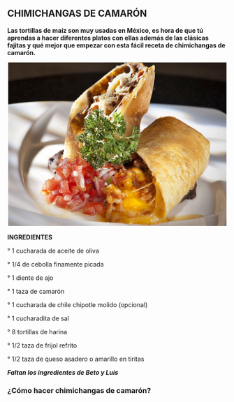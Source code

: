 ## CHIMICHANGAS DE CAMARÓN ##

**Las tortillas de maíz son muy usadas en México, es hora de que tú aprendas a hacer diferentes platos con ellas además de las clásicas fajitas y qué mejor que empezar con esta fácil receta de chimichangas de camarón.** 

<p align ="center">
<img src="img/chimichangas.jpg" width="500">
</p>

**INGREDIENTES**

° 1 cucharada de aceite de oliva

° 1/4 de cebolla finamente picada

° 1 diente de ajo

° 1 taza de camarón

° 1 cucharada de chile chipotle molido (opcional)

° 1 cucharadita de sal

° 8 tortillas de harina

° 1/2 taza de frijol refrito

° 1/2 taza de queso asadero o amarillo en tiritas




***Faltan los ingredientes de Beto y Luis***

### ¿Cómo hacer chimichangas de camarón? ###


